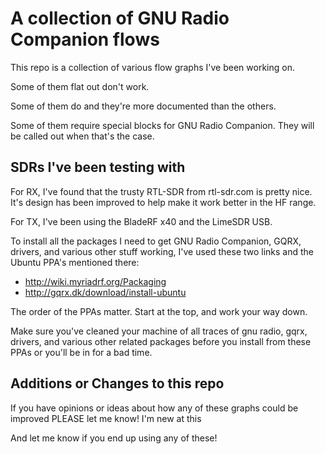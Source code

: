 # A collection of GNU Radio Companion flows

This repo is a collection of various flow graphs I've been working on.

Some of them flat out don't work.

Some of them do and they're more documented than the others.

Some of them require special blocks for GNU Radio Companion. They will be called out when that's the case.

## SDRs I've been testing with

For RX, I've found that the trusty RTL-SDR from rtl-sdr.com is pretty nice. It's design
has been improved to help make it work better in the HF range.

For TX, I've been using the BladeRF x40 and the LimeSDR USB.

To install all the packages I need to get GNU Radio Companion, GQRX, drivers, and various other
stuff working, I've used these two links and the Ubuntu PPA's mentioned there:

* http://wiki.myriadrf.org/Packaging
* http://gqrx.dk/download/install-ubuntu

The order of the PPAs matter. Start at the top, and work your way down.

Make sure you've cleaned your machine of all traces of gnu radio, gqrx, drivers, and various
other related packages before you install from these PPAs or you'll be in for a bad time.

## Additions or Changes to this repo

If you have opinions or ideas about how any of these graphs could be improved PLEASE let me
know! I'm new at this

And let me know if you end up using any of these!



